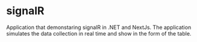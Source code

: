 # signalR
Application that demonstaring signalR in .NET and NextJs. The application simulates the data collection in real time and show in the form of the table.
